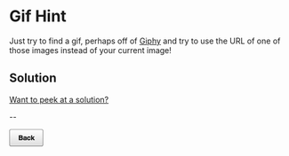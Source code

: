 # Gif Hint

Just try to find a gif, perhaps off of [Giphy](http://giphy.com) and try to use the URL of one of those images instead of your current image!

## Solution

<a href="http://jsbin.com/gist/814832984c3e669aef31?html,css,output" target="_blank">Want to peek at a solution?</a>

--

[![](img/bttn_back.png)](https://rawgit.com/jonleung/77f8662577df9c2ff04d/raw/2c8489d490de8e37e89e6fb5b9073f904b6377e0/index.html)
